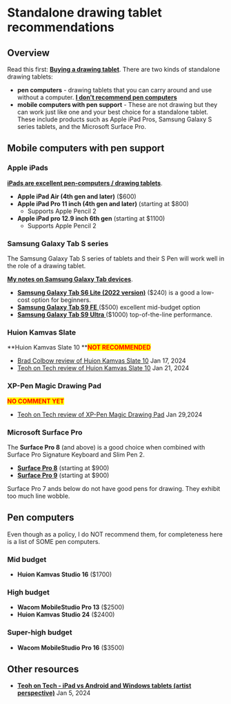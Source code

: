 # Standalone drawing tablet recommendations

## Overview

Read this first: [**Buying a drawing tablet**](../buying-a-drawing-tablet/). There are two kinds of standalone drawing tablets:

* **pen computers** - drawing tablets that you can carry around and use without a computer.  [**I don't recommend pen computers**](../buying-a-drawing-tablet/the-case-against-pen-computers.md)
* **mobile computers with pen support** - These are not drawing but they can work just like one and your best choice for a standalone tablet. These include products such as Apple iPad Pros, Samsung Galaxy S series tablets, and the Microsoft Surface Pro.

## Mobile computers with pen support

### Apple iPads

[**iPads are excellent pen-computers / drawing tablets**](../buying-a-drawing-tablet/using-an-ipad-as-a-drawing-tablet.md).

* **Apple iPad Air (4th gen and later)** ($600)
* **Apple iPad Pro 11 inch (4th gen and later)** (starting at $800)
  * Supports Apple Pencil 2
* **Apple iPad pro 12.9 inch 6th gen** (starting at $1100)
  * Supports Apple Pencil 2

### Samsung Galaxy Tab S series

The Samsung Galaxy Tab S series of tablets and their S Pen will work well in the role of a drawing tablet.

[**My notes on Samsung Galaxy Tab devices**](../product-info/samsung/7p-notes-samsung-galaxy-tab.md). &#x20;

* [**Samsung Galaxy Tab S6 Lite (2022 version)**](../product-info/samsung/samsung-galaxy-tab-s6.md) ($240) is a good a low-cost option for beginners.&#x20;
* [**Samsung Galaxy Tab S9 FE** ](../product-info/samsung/samsung-galaxy-tab-s9.md)($500) excellent mid-budget option
* [**Samsung Galaxy Tab S9 Ultra** ](../product-info/samsung/samsung-galaxy-tab-s9.md)($1000) top-of-the-line performance.    &#x20;

### Huion Kamvas Slate

**Huion Kamvas Slate 10 **<mark style="color:red;">**NOT RECOMMENDED**</mark>

* [Brad Colbow review of Huion Kamvas Slate 10](https://www.youtube.com/watch?v=7emiFxdCzWk) Jan 17, 2024
* [Teoh on Tech review of Huion Kamvas Slate 10](https://www.youtube.com/watch?v=-wWSCy3yLWA) Jan 21, 2024&#x20;

### XP-Pen Magic Drawing Pad&#x20;

<mark style="color:red;">**NO COMMENT YET**</mark>

* [Teoh on Tech review of XP-Pen Magic Drawing Pad](https://www.youtube.com/watch?v=gVfGU\_3-SyY) Jan 29,2024

### Microsoft Surface Pro

The **Surface Pro 8** (and above) is a good choice when combined with Surface Pro Signature Keyboard and Slim Pen 2.

* [**Surface Pro 8**](../product-info/microsoft/microsoft-surface-pro-8.md) (starting at $900)
* [**Surface Pro 9**](../product-info/microsoft/microsoft-surface-pro-9.md) (starting at $900)

Surface Pro 7 ands below do not have good pens for drawing. They exhibit too much line wobble.

## Pen computers

Even though as a policy, I do NOT recommend them, for completeness here is a list of SOME pen computers.

### **Mid budget**&#x20;

* **Huion Kamvas Studio 16** ($1700)

### **High budget**

* **Wacom MobileStudio Pro 13** ($2500)
* **Huion Kamvas Studio 24** ($2400)

### **Super-high budget**

* **Wacom MobileStudio Pro 16** ($3500)

## Other resources&#x20;

* [**Teoh on Tech - iPad vs Android and Windows tablets (artist perspective)**](https://youtu.be/CJCZSI3H7mk) Jan 5, 2024
